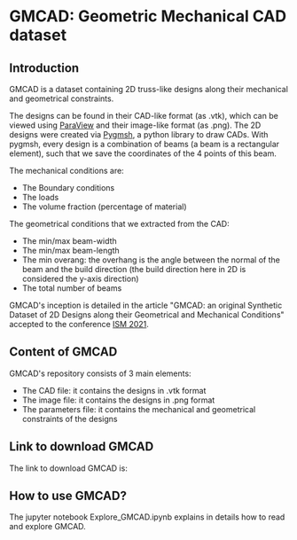 # GMCAD: Geometric Mechanical CAD dataset

## Introduction
GMCAD is a dataset containing 2D truss-like designs along their mechanical and geometrical constraints.

The designs can be found in their CAD-like format (as .vtk), which can be viewed using [ParaView](https://www.paraview.org/download/) and their image-like format (as .png).
The 2D designs were created via [Pygmsh](https://pygmsh.readthedocs.io/en/latest/), a python library to draw CADs.
With pygmsh, every design is a combination of beams (a beam is a rectangular element), such that we save the coordinates of the 4 points of this beam. 

The mechanical conditions are:
- The Boundary conditions
- The loads
- The volume fraction (percentage of material)

The geometrical conditions that we extracted from the CAD:
- The min/max beam-width 
- The min/max beam-length
- The min overang: the overhang is the angle between the normal of the beam and the build direction (the build direction here in 2D is considered the y-axis direction)
- The total number of beams

GMCAD's inception is detailed in the article "GMCAD: an original Synthetic Dataset of 2D Designs along their Geometrical and Mechanical Conditions" accepted to the conference [ISM 2021](http://www.msc-les.org/ism2021/).

## Content of GMCAD
GMCAD's repository consists of 3 main elements:
- The CAD file: it contains the designs in .vtk format
- The image file: it contains the designs in .png format
- The parameters file: it contains the mechanical and geometrical constraints of the designs

## Link to download GMCAD
The link to download GMCAD is:

## How to use GMCAD?
The jupyter notebook Explore_GMCAD.ipynb explains in details how to read and explore GMCAD.
